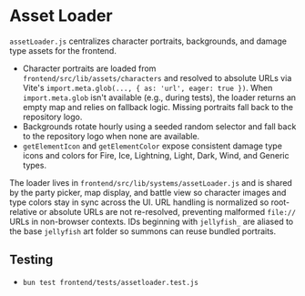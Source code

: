 # Asset Loader

`assetLoader.js` centralizes character portraits, backgrounds, and damage type assets for the frontend.

- Character portraits are loaded from `frontend/src/lib/assets/characters` and resolved to absolute URLs via Vite's `import.meta.glob(..., { as: 'url', eager: true })`. When `import.meta.glob` isn't available (e.g., during tests), the loader returns an empty map and relies on fallback logic. Missing portraits fall back to the repository logo.
- Backgrounds rotate hourly using a seeded random selector and fall back to the repository logo when none are available.
- `getElementIcon` and `getElementColor` expose consistent damage type icons and colors for Fire, Ice, Lightning, Light, Dark, Wind, and Generic types.

The loader lives in `frontend/src/lib/systems/assetLoader.js` and is shared by the party picker, map display, and battle view so character images and type colors stay in sync across the UI. URL handling is normalized so root-relative or absolute URLs are not re-resolved, preventing malformed `file://` URLs in non-browser contexts. IDs beginning with `jellyfish_` are aliased to the base `jellyfish` art folder so summons can reuse bundled portraits.

## Testing
- `bun test frontend/tests/assetloader.test.js`
